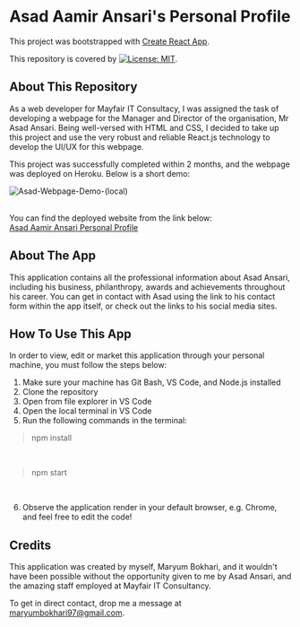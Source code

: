 # Asad Aamir Ansari's Personal Profile
This project was bootstrapped with [Create React App](https://github.com/facebook/create-react-app).

This repository is covered by [![License: MIT](https://img.shields.io/badge/License-MIT-green.svg)](https://opensource.org/licenses/MIT).

## About This Repository

As a web developer for Mayfair IT Consultacy, I was assigned the task of developing a webpage for the Manager and Director of the organisation, Mr Asad Ansari. Being well-versed with HTML and CSS, I decided to take up this project and use the very robust and reliable React.js technology to develop the UI/UX for this webpage.

This project was successfully completed within 2 months, and the webpage was deployed on Heroku. Below is a short demo:

![Asad-Webpage-Demo-(local)](https://user-images.githubusercontent.com/73832871/130232718-67011554-2f15-4fdb-9e99-24fee7dcd659.gif)

<br>
You can find the deployed website from the link below:
<br>
<a href='https://asadansari.herokuapp.com/' target='_blank'>Asad Aamir Ansari Personal Profile</a>

## About The App

This application contains all the professional information about Asad Ansari, including his business, philanthropy, awards and achievements throughout his career. You can get in contact with Asad using the link to his contact form within the app itself, or check out the links to his social media sites.

## How To Use This App

In order to view, edit or market this application through your personal machine, you must follow the steps below:

1. Make sure your machine has Git Bash, VS Code, and Node.js installed
2. Clone the repository
3. Open from file explorer in VS Code
4. Open the local terminal in VS Code
5. Run the following commands in the terminal:

> npm install
<br>

> npm start
<br>

6. Observe the application render in your default browser, e.g. Chrome, and feel free to edit the code!

## Credits
This application was created by myself, Maryum Bokhari, and it wouldn't have been possible without the opportunity given to me by Asad Ansari, and the amazing staff employed at Mayfair IT Consultancy.

To get in direct contact, drop me a message at maryumbokhari97@gmail.com.